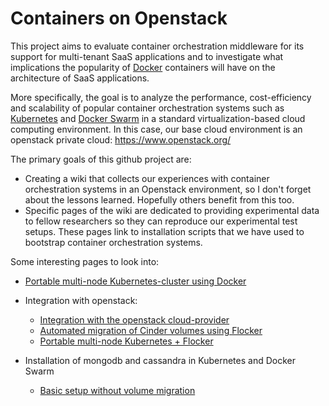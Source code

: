 # Containers on Openstack

This project aims to evaluate container orchestration middleware for its support for multi-tenant SaaS applications and to investigate what implications the popularity of [Docker](https://docs.docker.com/) containers will have on the architecture of SaaS applications.

More specifically, the goal is to analyze the performance, cost-efficiency and scalability of  popular container orchestration systems such as [Kubernetes](http://kubernetes.io/) and [Docker Swarm](https://docs.docker.com/swarm/) in a standard virtualization-based cloud computing environment. In this case, our base cloud environment is an openstack private cloud: https://www.openstack.org/

The primary goals of this github project are:
- Creating a wiki that collects our experiences with container orchestration systems in an Openstack environment, so I don't forget about the lessons learned.  Hopefully others benefit from this too.
- Specific pages of the wiki are dedicated to providing experimental data to fellow researchers so they can reproduce our experimental test setups. These pages link to installation scripts that we have used to bootstrap container orchestration systems. 

Some interesting pages to look into:

* [Portable multi-node Kubernetes-cluster using Docker](https://github.com/kubernetes/kube-deploy/tree/master/docker-multinode)

* Integration with openstack:
  * [Integration with the openstack cloud-provider](../../wiki/Openstack-integration-and-Cinder)
  * [Automated migration of Cinder volumes using Flocker](../../wiki/Installing-Flocker-for-automated-volume-migration)
  * [Portable multi-node Kubernetes + Flocker](https://github.com/eddytruyen/kube-deploy/tree/master/docker-multinode)

* Installation of mongodb and cassandra in Kubernetes and Docker Swarm  
  * [Basic setup without volume migration](../../wiki/Information-for-reproducing-basic-deployment-of-no-sql-databases-without-volume-migration)
